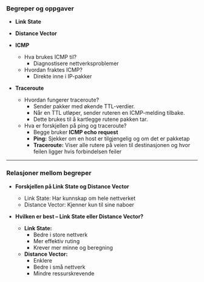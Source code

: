 ### Begreper og oppgaver

- **Link State**  
- **Distance Vector**  

- **ICMP**  
  - Hva brukes ICMP til?  
    - Diagnostisere nettverksproblemer  
  - Hvordan fraktes ICMP?  
    - Direkte inne i IP-pakker  

- **Traceroute**  
  - Hvordan fungerer traceroute?  
    - Sender pakker med økende TTL-verdier.  
    - Når en TTL utløper, sender ruteren en ICMP-melding tilbake.  
    - Dette brukes til å kartlegge rutene pakken tar.  
  - Hva er forskjellen på ping og traceroute?  
    - Begge bruker **ICMP echo request**  
    - **Ping:** Sjekker om en host er tilgjengelig og om det er pakketap  
    - **Traceroute:** Viser alle rutere på veien til destinasjonen og hvor feilen ligger hvis forbindelsen feiler  

---

### Relasjoner mellom begreper

- **Forskjellen på Link State og Distance Vector**  
  - Link State: Har kunnskap om hele nettverket  
  - Distance Vector: Kjenner kun til sine naboer  

- **Hvilken er best – Link State eller Distance Vector?**  
  - **Link State:**  
    - Bedre i store nettverk  
    - Mer effektiv ruting  
    - Krever mer minne og beregning  
  - **Distance Vector:**  
    - Enklere  
    - Bedre i små nettverk  
    - Mindre ressurskrevende  